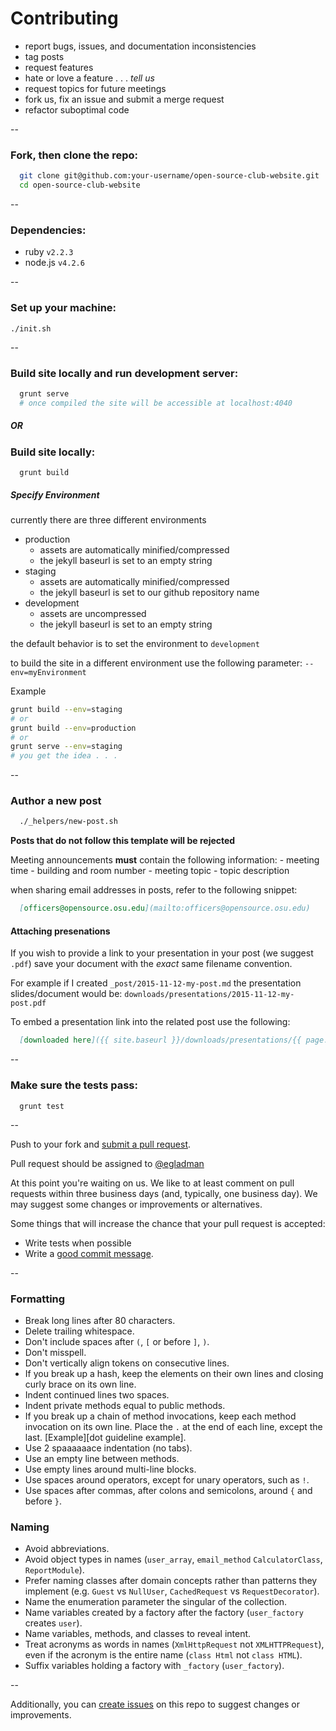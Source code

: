 # Contributing
  - report bugs, issues, and documentation inconsistencies
  - tag posts
  - request features
  - hate or love a feature . . . *tell us*
  - request topics for future meetings
  - fork us, fix an issue and submit a merge request
  - refactor suboptimal code

-- 
  
### Fork, then clone the repo:
  ```bash
    git clone git@github.com:your-username/open-source-club-website.git
    cd open-source-club-website
  ```

--

### Dependencies:
  - ruby `v2.2.3`
  - node.js `v4.2.6`
  
--

### Set up your machine:
  ```
  ./init.sh
  ```

--

### Build site locally and run development server:
  ```bash
    grunt serve
    # once compiled the site will be accessible at localhost:4040
  ```

##### OR
  
### Build site locally:
  ```
    grunt build
  ```
  
##### Specify Environment

currently there are three different environments

  - production
    - assets are automatically minified/compressed
    - the jekyll baseurl is set to an empty string
  - staging
    - assets are automatically minified/compressed
    - the jekyll baseurl is set to our github repository name
  - development
    - assets are uncompressed
    - the jekyll baseurl is set to an empty string

the default behavior is to set the environment to `development`

to build the site in a different environment use the following parameter: `--env=myEnvironment`  

Example

  ```bash
  grunt build --env=staging
  # or
  grunt build --env=production
  # or
  grunt serve --env=staging
  # you get the idea . . .
  ```

--

### Author a new post
  ```bash
    ./_helpers/new-post.sh
  ```
  
  **Posts that do not follow this template will be rejected**
  
  Meeting announcements **must** contain the following information:
    - meeting time
    - building and room number
    - meeting topic
    - topic description
  
  when sharing email addresses in posts, refer to the following snippet:
  ```md
    [officers@opensource.osu.edu](mailto:officers@opensource.osu.edu)
  ```
  
#### Attaching presenations
  
  If you wish to provide a link to your presentation in your post (we suggest `.pdf`)
  save your document with the *exact* same filename convention.

  For example if I created `_post/2015-11-12-my-post.md`
  the presentation slides/document would be: `downloads/presentations/2015-11-12-my-post.pdf`

  To embed a presentation link into the related post use the following:
  ```md
    [downloaded here]({{ site.baseurl }}/downloads/presentations/{{ page.path | remove: "_posts/" | replace: '.md', '.pdf' }})
  ```

--

### Make sure the tests pass:
  ```
    grunt test
  ```
  
--

Push to your fork and [submit a pull request][pr].

Pull request should be assigned to [@egladman](http://github.com/egladman)


[pr]: https://github.com/osuosc/open-source-club-website/compare/

At this point you're waiting on us. We like to at least comment on pull requests
within three business days (and, typically, one business day). We may suggest
some changes or improvements or alternatives.

Some things that will increase the chance that your pull request is accepted:

* Write tests when possible
* Write a [good commit message][commit].

[commit]: http://tbaggery.com/2008/04/19/a-note-about-git-commit-messages.html

--

### Formatting

* Break long lines after 80 characters.
* Delete trailing whitespace.
* Don't include spaces after `(`, `[` or before `]`, `)`.
* Don't misspell.
* Don't vertically align tokens on consecutive lines.
* If you break up a hash, keep the elements on their own lines and closing curly
  brace on its own line.
* Indent continued lines two spaces.
* Indent private methods equal to public methods.
* If you break up a chain of method invocations, keep each method invocation on
  its own line. Place the `.` at the end of each line, except the last.
  [Example][dot guideline example].
* Use 2 spaaaaaace indentation (no tabs).
* Use an empty line between methods.
* Use empty lines around multi-line blocks.
* Use spaces around operators, except for unary operators, such as `!`.
* Use spaces after commas, after colons and semicolons, around `{` and before
  `}`.


### Naming

* Avoid abbreviations.
* Avoid object types in names (`user_array`, `email_method` `CalculatorClass`, `ReportModule`).
* Prefer naming classes after domain concepts rather than patterns they
  implement (e.g. `Guest` vs `NullUser`, `CachedRequest` vs `RequestDecorator`).
* Name the enumeration parameter the singular of the collection.
* Name variables created by a factory after the factory (`user_factory`
  creates `user`).
* Name variables, methods, and classes to reveal intent.
* Treat acronyms as words in names (`XmlHttpRequest` not `XMLHTTPRequest`),
  even if the acronym is the entire name (`class Html` not `class HTML`).
* Suffix variables holding a factory with `_factory` (`user_factory`).

--

Additionally, you can [create issues](https://github.com/osuosc/open-source-club-website/issues) on this repo to suggest changes or improvements.
